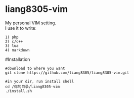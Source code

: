 liang8305-vim
===============

My personal VIM setting.  
I use it to write:  
	
	1) php
	2) c/c++
	3) lua
	4) markdown

#Installation

	#download to where you want
	git clone https://github.com/liang8305/liang8305-vim.git

	#in your dir, run install shell
	cd /你的目录/liang8305-vim
	./install.sh


